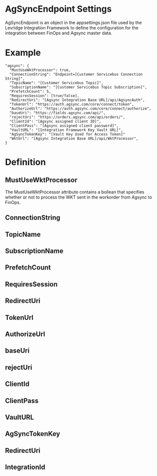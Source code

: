 ﻿# AgSyncEndpoint Settings
AgSyncEndpoint is an object in the appsettings.json file used by the Levridge Integration Framework
to define the configuration for the integration between FinOps and Agsync master data.


# Example
    "agsync": {
      "MustUseWktProcessor": true,
      "ConnectionString": "Endpoint=[Customer Servicebus Connection String]",
      "TopicName": "[Customer Servicebus Topic]",
      "SubscriptionName": "[Customer Servicebus Topic Subscription]",
      "PrefetchCount": 5,
      "RequiresSession": [true/false],
      "RedirectUri": "[Agsync Integration Base URL]/api/AgsyncAuth",
      "TokenUrl": "https://auth.agsync.com/core/connect/token",
      "AuthorizeUrl": "https://auth.agsync.com/core/connect/authorize",
      "baseUri": "https://fields.agsync.com/api/",
      "rejectUri": "https://orders.agsync.com/api/orders/",
      "ClientId": "[Agsync assigned client ID]",
      "ClientPass": "[Agsync assigned client password]",
      "VaultURL": "[Integration Framework Key Vault URL]",
      "AgSyncTokenKey": "[Vault Key Used for Access Token]"
      "WktUrl": "[Agsync Integration Base URL]/api/WktProcessor",
    }

# Definition
## MustUseWktProcessor
The MustUseWktProcessor attribute contains a bollean that specifies whether or not to 
process the WKT sent in the workorder from Agsync to FinOps.

## ConnectionString

## TopicName

## SubscriptionName

## PrefetchCount

## RequiresSession

## RedirectUri

## TokenUrl

## AuthorizeUrl

## baseUri

## rejectUri

## ClientId

## ClientPass

## VaultURL

## AgSyncTokenKey

## RedirectUri

## IntegrationId
